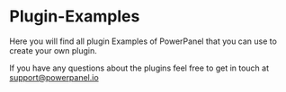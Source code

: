 # Plugin-Examples

Here you will find all plugin Examples of PowerPanel that you can use to create your own plugin.

If you have any questions about the plugins feel free to get in touch at support@powerpanel.io
